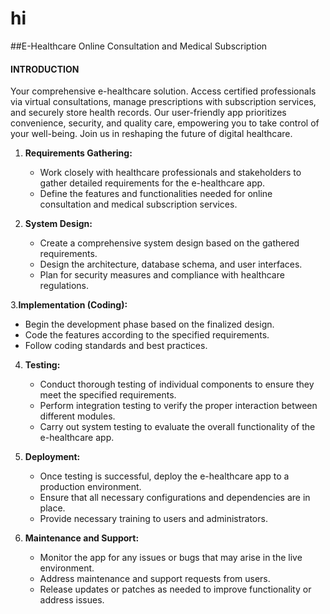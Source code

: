 # hi
##E-Healthcare Online Consultation and Medical Subscription
#### INTRODUCTION
Your comprehensive e-healthcare solution. Access certified professionals via virtual consultations, manage prescriptions with subscription services, and securely store health records. Our user-friendly app prioritizes convenience, security, and quality care, empowering you to take control of your well-being. Join us in reshaping the future of digital healthcare.

1. **Requirements Gathering:**
   - Work closely with healthcare professionals and stakeholders to gather detailed requirements for the e-healthcare app.
   - Define the features and functionalities needed for online consultation and medical subscription services.

2. **System Design:**
   - Create a comprehensive system design based on the gathered requirements.
   - Design the architecture, database schema, and user interfaces.
   - Plan for security measures and compliance with healthcare regulations.

3.**Implementation (Coding):**
   - Begin the development phase based on the finalized design.
   - Code the features according to the specified requirements.
   - Follow coding standards and best practices.

4. **Testing:**
   - Conduct thorough testing of individual components to ensure they meet the specified requirements.
   - Perform integration testing to verify the proper interaction between different modules.
   - Carry out system testing to evaluate the overall functionality of the e-healthcare app.

5. **Deployment:**
   - Once testing is successful, deploy the e-healthcare app to a production environment.
   - Ensure that all necessary configurations and dependencies are in place.
   - Provide necessary training to users and administrators.

6. **Maintenance and Support:**
   - Monitor the app for any issues or bugs that may arise in the live environment.
   - Address maintenance and support requests from users.
   - Release updates or patches as needed to improve functionality or address issues.
